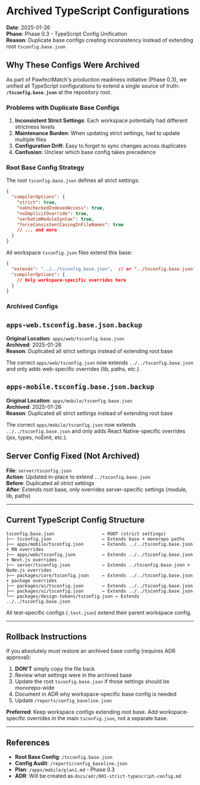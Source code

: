 # Archived TypeScript Configurations

**Date**: 2025-01-26  
**Phase**: Phase 0.3 - TypeScript Config Unification  
**Reason**: Duplicate base configs creating inconsistency instead of extending root `tsconfig.base.json`

## Why These Configs Were Archived

As part of PawfectMatch's production readiness initiative (Phase 0.3), we unified all TypeScript configurations to extend a single source of truth: **`/tsconfig.base.json`** at the repository root.

### Problems with Duplicate Base Configs

1. **Inconsistent Strict Settings**: Each workspace potentially had different strictness levels
2. **Maintenance Burden**: When updating strict settings, had to update multiple files
3. **Configuration Drift**: Easy to forget to sync changes across duplicates
4. **Confusion**: Unclear which base config takes precedence

### Root Base Config Strategy

The root `tsconfig.base.json` defines all strict settings:

```json
{
  "compilerOptions": {
    "strict": true,
    "noUncheckedIndexedAccess": true,
    "noImplicitOverride": true,
    "verbatimModuleSyntax": true,
    "forceConsistentCasingInFileNames": true
    // ... and more
  }
}
```

All workspace `tsconfig.json` files extend this base:

```json
{
  "extends": "../../tsconfig.base.json",  // or "../tsconfig.base.json"
  "compilerOptions": {
    // Only workspace-specific overrides here
  }
}
```

### Archived Configs

## `apps-web.tsconfig.base.json.backup`

**Original Location**: `apps/web/tsconfig.base.json`  
**Archived**: 2025-01-26  
**Reason**: Duplicated all strict settings instead of extending root base

The correct `apps/web/tsconfig.json` now extends `../../tsconfig.base.json` and only adds web-specific overrides (lib, paths, etc.).

## `apps-mobile.tsconfig.base.json.backup`

**Original Location**: `apps/mobile/tsconfig.base.json`  
**Archived**: 2025-01-26  
**Reason**: Duplicated all strict settings instead of extending root base

The correct `apps/mobile/tsconfig.json` now extends `../../tsconfig.base.json` and only adds React Native-specific overrides (jsx, types, noEmit, etc.).

## Server Config Fixed (Not Archived)

**File**: `server/tsconfig.json`  
**Action**: Updated in-place to extend `../tsconfig.base.json`  
**Before**: Duplicated all strict settings  
**After**: Extends root base, only overrides server-specific settings (module, lib, paths)

---

## Current TypeScript Config Structure

```
tsconfig.base.json                  ← ROOT (strict settings)
├── tsconfig.json                   ← Extends base + monorepo paths
├── apps/mobile/tsconfig.json       ← Extends ../../tsconfig.base.json + RN overrides
├── apps/web/tsconfig.json          ← Extends ../../tsconfig.base.json + Next.js overrides
├── server/tsconfig.json            ← Extends ../tsconfig.base.json + Node.js overrides
├── packages/core/tsconfig.json     ← Extends ../../tsconfig.base.json + package overrides
├── packages/ai/tsconfig.json       ← Extends ../../tsconfig.base.json
├── packages/ui/tsconfig.json       ← Extends ../../tsconfig.base.json
└── packages/design-tokens/tsconfig.json ← Extends ../../tsconfig.base.json
```

All test-specific configs (`.test.json`) extend their parent workspace config.

---

## Rollback Instructions

If you absolutely must restore an archived base config (requires ADR approval):

1. **DON'T** simply copy the file back
2. Review what settings were in the archived base
3. Update the root `tsconfig.base.json` if those settings should be monorepo-wide
4. Document in ADR why workspace-specific base config is needed
5. Update `/reports/config_baseline.json`

**Preferred**: Keep workspace configs extending root base. Add workspace-specific overrides in the main `tsconfig.json`, not a separate base.

---

## References

- **Root Base Config**: `/tsconfig.base.json`
- **Config Audit**: `/reports/config_baseline.json`
- **Plan**: `/apps/mobile/plan1.md` - Phase 0.3
- **ADR**: Will be created as `docs/adr/001-strict-typescript-config.md`
